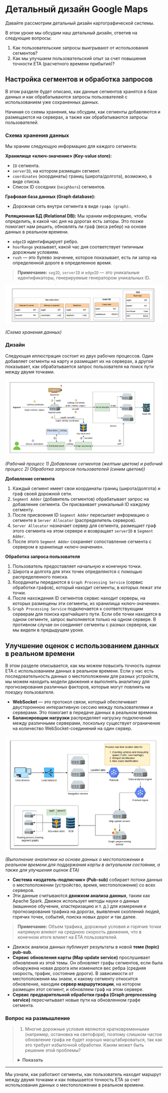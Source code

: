 
# Детальный дизайн Google Maps

Давайте рассмотрим детальный дизайн картографической системы.


В этом уроке мы обсудим наш детальный дизайн, ответив на следующие вопросы:

1.  Как пользовательские запросы выигрывают от использования сегментов?
2.  Как мы улучшаем пользовательский опыт за счет повышения точности ETA (расчетного времени прибытия)?

## Настройка сегментов и обработка запросов

В этом разделе будет описано, как данные сегментов хранятся в базе данных и как обрабатываются запросы пользователей с использованием уже сохраненных данных.

Начиная со схемы хранения, мы обсудим, как сегменты добавляются и размещаются на серверах, а также как обрабатываются запросы пользователей.

### Схема хранения данных

Мы храним следующую информацию для каждого сегмента:

**Хранилище «ключ-значение» (Key-value store):**
*   `ID` сегмента.
*   `serverID`, на котором размещен сегмент.
*   `coordinates` (координаты) границ (широта/долгота), возможно, в виде списка.
*   Список ID соседних (`neighbors`) сегментов.

**Графовая база данных (Graph database):**
*   Дорожная сеть внутри сегмента в виде `графа (graph)`.


**Реляционная БД (Relational DB):**
Мы храним информацию, чтобы определить, в какой час дня на дорогах есть заторы. Это позже помогает нам решить, обновлять ли граф (веса ребер) на основе данных в реальном времени.
*   `edgeID` идентифицирует ребро.
*   `hourRange` указывает, какой час дня соответствует типичным дорожным условиям.
*   `rush` — это булево значение, которое показывает, есть ли затор на определенной дороге в определенное время.

> **Примечание:** `segID`, `serverID` и `edgeID` — это уникальные идентификаторы, генерируемые генератором уникальных ID.


![img_14.png](img/img_14.png)

*(Схема хранения данных)*

### Дизайн

Следующая иллюстрация состоит из двух рабочих процессов. Один добавляет сегменты на карту и размещает их на серверах, а другой показывает, как обрабатывается запрос пользователя на поиск пути между двумя точками.

![img_15.png](img/img_15.png)

*(Рабочий процесс 1) Добавление сегментов (желтым цветом) и рабочий процесс 2) Обработка запросов пользователей (синим цветом))*

**Добавление сегмента**
1.  Каждый сегмент имеет свои координаты границ (широта/долгота) и граф своей дорожной сети.
2.  `Segment Adder` (добавитель сегментов) обрабатывает запрос на добавление сегмента. Он присваивает уникальный ID каждому сегменту.
3.  После присвоения ID `Segment Adder` пересылает информацию о сегменте в `Server Allocator` (распределитель серверов).
4.  `Server Allocator` назначает сервер для сегмента, размещает граф этого сегмента на этом сервере и возвращает `serverID` в `Segment Adder`.
5.  После этого `Segment Adder` сохраняет сопоставление сегмента с сервером в хранилище «ключ-значение».

**Обработка запроса пользователя**
1.  Пользователь предоставляет начальную и конечную точки.
2.  Широта и долгота для этих точек определяются с помощью распределенного поиска.
3.  Координаты передаются в `Graph Processing Service` (сервис обработки графов), который находит сегменты, в которых лежат эти точки.
4.  После нахождения ID сегментов сервис находит серверы, на которых размещены эти сегменты, из хранилища «ключ-значение».
5.  `Graph Processing Service` подключается к соответствующим серверам для поиска кратчайшего пути. Если обе точки находятся в одном сегменте, запрос выполняется только на одном сервере. В противном случае он соединяет сегменты с разных серверов, как мы видели в предыдущем уроке.

## Улучшение оценок с использованием данных в реальном времени

В этом разделе описывается, как мы можем повысить точность оценки ETA с использованием данных в реальном времени. Если у нас есть последовательность данных о местоположении для разных устройств, мы можем находить модели движения и выполнять аналитику для прогнозирования различных факторов, которые могут повлиять на поездку пользователя.

*   **WebSocket** — это протокол связи, который обеспечивает двустороннюю интерактивную сессию между пользователями и серверами. Это помогает в передаче данных в реальном времени.
*   **Балансировщик нагрузки** распределяет нагрузку подключений между различными серверами, поскольку существует ограничение на количество WebSocket-соединений на один сервер.

![img_16.png](img/img_16.png)

*(Выполнение аналитики на основе данных о местоположении в реальном времени для поддержания карты в актуальном состоянии, а также для улучшения оценок ETA)*

*   **Система «издатель-подписчик» (Pub-sub)** собирает потоки данных о местоположении (устройство, время, местоположение) со всех серверов.
*   Эти данные считываются **движком анализа данных**, таким как Apache Spark. Движок использует методы науки о данных (машинное обучение, кластеризацию и т. д.) для измерения и прогнозирования трафика на дорогах, выявления скоплений людей, горячих точек, событий, поиска новых дорог и так далее.
>   **Примечание:** Объем трафика, дорожные условия и горячие точки напрямую влияют на среднюю скорость движения, что в конечном итоге влияет на ETA пользователей.
*   Движок анализа данных публикует результаты в новой **теме (topic) pub-sub**.
*   **Сервис обновления карты (Map update service)** прослушивает обновления из этой темы. Он обновляет графы сегментов, если была обнаружена новая дорога или изменился вес ребра (средняя скорость, трафик, состояние дороги). В зависимости от местоположения мы знаем, к какому сегменту относится обновление, находим **сервер маршрутизации**, на котором размещен этот сегмент, и обновляем граф на этом сервере.
*   **Сервис предварительной обработки графа (Graph preprocessing service)** пересчитывает новые пути на обновленном графе сегмента.

### Вопрос на размышление

> 1.  Многие дорожные условия являются кратковременными (например, остановка на светофоре), поэтому слишком частое обновление графа не будет хорошо масштабироваться, так как это требует избыточной обработки. Каким может быть решение этой проблемы?
> <details>
>  <summary><b>Показать</b></summary>
>       Для эффективной обработки как нормальных, так и кратковременных дорожных условий система поддерживает два набора данных для весов ребер графа маршрутизации: один отражает нормальные (исторические или средние) условия, а другой — временные события, такие как остановки на светофорах или краткосрочные пробки. Этот подход с двумя наборами данных позволяет системе избежать избыточной обработки и постоянных полных обновлений графа при каждом незначительном, мимолетном изменении трафика.
>
> При расчете маршрутов система накладывает временные данные поверх нормальных условий, применяя только актуальные и недавние обновления. По мере истечения или исчезновения временных событий их эффекты автоматически удаляются, гарантируя, что только значительные и постоянные изменения влияют на базовый граф, тем самым поддерживая как точность, так и эффективность в большом масштабе.
>
> </details>


---

Мы узнали, как работают сегменты, как пользователь находит маршрут между двумя точками и как повышается точность ETA за счет использования данных о местоположении в реальном времени.
